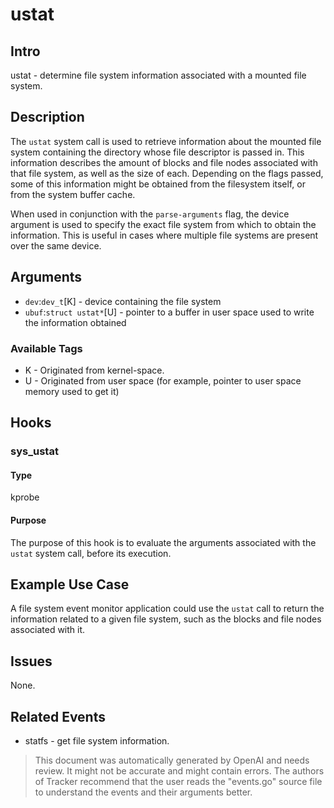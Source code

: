 
# ustat

## Intro
ustat - determine file system information associated with a mounted file system.

## Description
The `ustat` system call is used to retrieve information about the mounted file system containing the directory whose file descriptor is passed in. This information describes the amount of blocks and file nodes associated with that file system, as well as the size of each. Depending on the flags passed, some of this information might be obtained from the filesystem itself, or from the system buffer cache.  

When used in conjunction with the `parse-arguments` flag, the device argument is used to specify the exact file system from which to obtain the information. This is useful in cases where multiple file systems are present over the same device.  

## Arguments
- `dev`:`dev_t`[K] - device containing the file system  
- `ubuf`:`struct ustat*`[U] - pointer to a buffer in user space used to write the information obtained  

### Available Tags
- K - Originated from kernel-space.
- U - Originated from user space (for example, pointer to user space memory used to get it)

## Hooks
### sys_ustat
#### Type
kprobe
#### Purpose
The purpose of this hook is to evaluate the arguments associated with the `ustat` system call, before its execution.

## Example Use Case
A file system event monitor application could use the `ustat` call to return the information related to a given file system, such as the blocks and file nodes associated with it.  

## Issues
None.

## Related Events
- statfs - get file system information.

> This document was automatically generated by OpenAI and needs review. It might
> not be accurate and might contain errors. The authors of Tracker recommend that
> the user reads the "events.go" source file to understand the events and their
> arguments better.

